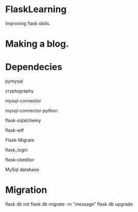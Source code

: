 # FlaskLearning


Improving flask skills.

# Making a blog.



# Dependecies

pymysql

cryptography

mysql-connector

mysql-connector-python

flask-sqlalchemy

flask-wtf

Flask-Migrate

flask_login

flask-ckeditor

MySql database



# Migration
flask db init
flask db migrate -m "message"
flask db upgrade
